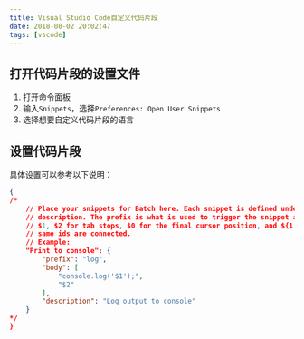 ```yaml
---
title: Visual Studio Code自定义代码片段
date: 2018-08-02 20:02:47
tags: [vscode]
---
```


## 打开代码片段的设置文件

1. 打开命令面板
2. 输入`Snippets`，选择`Preferences: Open User Snippets`
3. 选择想要自定义代码片段的语言

## 设置代码片段

具体设置可以参考以下说明：

```json
{
/*
    // Place your snippets for Batch here. Each snippet is defined under a snippet name and has a prefix, body and
    // description. The prefix is what is used to trigger the snippet and the body will be expanded and inserted. Possible variables are:
    // $1, $2 for tab stops, $0 for the final cursor position, and ${1:label}, ${2:another} for placeholders. Placeholders with the
    // same ids are connected.
    // Example:
    "Print to console": {
        "prefix": "log",
        "body": [
            "console.log('$1');",
            "$2"
        ],
        "description": "Log output to console"
    }
*/
}
```
